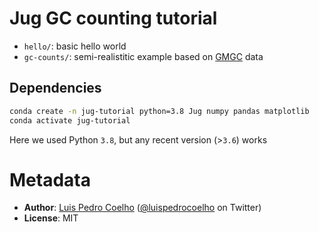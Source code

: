 # Jug GC counting tutorial

- `hello/`: basic hello world
- `gc-counts/`: semi-realistitic example based on [GMGC](https://gmgc.embl.de/) data

## Dependencies

```bash
conda create -n jug-tutorial python=3.8 Jug numpy pandas matplotlib
conda activate jug-tutorial
```

Here we used Python `3.8`, but any recent version (>`3.6`) works


# Metadata

- **Author**: [Luis Pedro Coelho](http://luispedro.org/)
  ([@luispedrocoelho](https://twitter.com/luispedrocoelho) on Twitter)
- **License**: MIT



